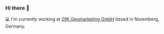 ### Hi there 👋

<!--
**cstepper/cstepper** is a ✨ _special_ ✨ repository because its `README.md` (this file) appears on your GitHub profile.

Here are some ideas to get you started:

- 🔭 I’m currently working on ...
- 🌱 I’m currently learning ...
- 👯 I’m looking to collaborate on ...
- 🤔 I’m looking for help with ...
- 💬 Ask me about ...
- 📫 How to reach me: ...
- 😄 Pronouns: ...
- ⚡ Fun fact: ...
-->

💻 I'm currently working at [GfK Geomarketing GmbH](https://www.gfk.com/products/gfk-geomarketing-overview?hsLang=en) based in Nuremberg, Germany.

